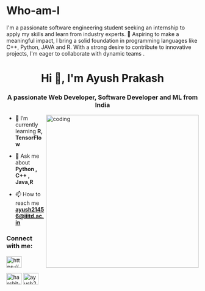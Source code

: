 # Who-am-I
I'm a passionate software engineering student seeking an internship to apply my skills and learn from industry experts. 💼 Aspiring to make a meaningful impact, I bring a solid foundation in programming languages like C++, Python, JAVA and R.  With a strong desire to contribute to innovative projects, I'm eager to collaborate with dynamic teams .

<h1 align="center">Hi 👋, I'm Ayush Prakash</h1>
<h3 align="center">A passionate  Web Developer, Software Developer and ML from India</h3>

<img align="right" alt="coding" width="400" src="https://media0.giphy.com/media/qgQUggAC3Pfv687qPC/giphy.gif">

- 🌱 I’m currently learning **R, TensorFlow**

- 💬 Ask me about **Python , C++ , Java,R**

- 📫 How to reach me **ayush21456@iiitd.ac.in**


<h3 align="left">Connect with me:</h3>
<p align="left">
<a href="https://linkedin.com/in/https://www.linkedin.com/in/harshit-vashisth-2721531bb/" target="blank"><img align="center" src="https://raw.githubusercontent.com/rahuldkjain/github-profile-readme-generator/master/src/images/icons/Social/linked-in-alt.svg" alt="https://www.linkedin.com/in/ayush-prakash-06b457229/" height="30" width="40" /></a>

<a href="https://www.leetcode.com/AyushPrakash_" target="blank"><img align="center" src="https://raw.githubusercontent.com/rahuldkjain/github-profile-readme-generator/master/src/images/icons/Social/leet-code.svg" alt="harshit-vashisth" height="30" width="40" /></a>
<a href="https://auth.geeksforgeeks.org/user/ayush21456" target="blank"><img align="center" src="https://raw.githubusercontent.com/rahuldkjain/github-profile-readme-generator/master/src/images/icons/Social/geeks-for-geeks.svg" alt="ayush21456" height="30" width="40" /></a>
</p>
